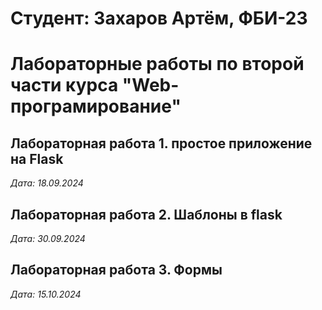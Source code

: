 # Студент: Захаров Артём, ФБИ-23

# Лабораторные работы по второй части курса "Web-програмирование"

## Лабораторная работа 1. простое приложение на Flask

*Дата: 18.09.2024*

## Лабораторная работа 2. Шаблоны в flask

*Дата: 30.09.2024*

## Лабораторная работа 3. Формы

*Дата: 15.10.2024*
 